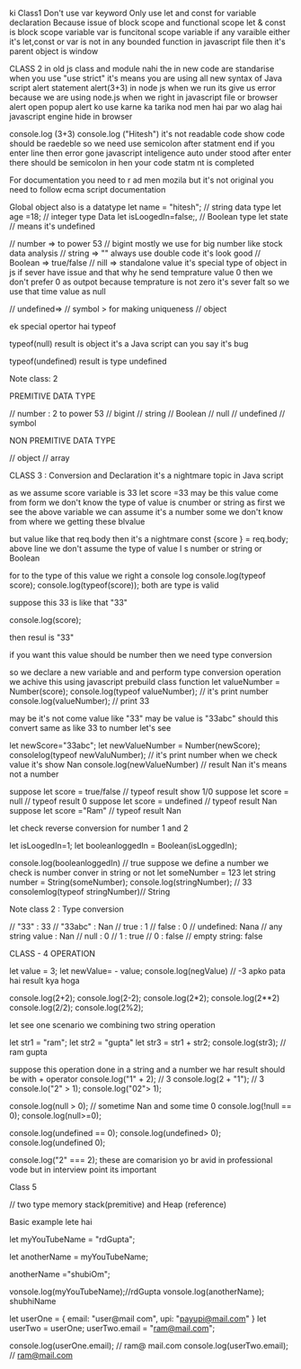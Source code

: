 ki
Class1
Don't use var keyword
Only use let and const for variable declaration
Because issue of block scope and functional scope
let & const is block scope variable 
var is funcitonal scope variable
if any varaible either it's let,const or var is not in any bounded function in javascript file then it's parent object is window



CLASS 2
in old js class and module nahi the 
in new code are standarise 
when you use "use strict" it's means you are using all new syntax of Java script 
alert statement  alert(3+3)
in node js when we run its give us error because we are using node.js 
when we right in javascript file or browser alert open popup 
alert ko use karne ka tarika nod men hai par wo alag hai 
javascript engine hide in browser

console.log (3+3) console.log ("Hitesh")
it's not readable code show code should be raedeble so we need use semicolon after statment end 
if you enter line then error gone javascript inteligence auto under stood after enter there should be semicolon in hen your code statm nt is completed 

For documentation you need to r ad men mozila  but it's not original you need to follow ecma script documentation

Global object also is a datatype 
let name = "hitesh"; // string data type
let age =18; // integer type Data
let isLoogedIn=false;, // Boolean type 
let state  // means it's undefined 

// number => to power 53
// bigint  mostly we use for big number like stock data analysis 
// string => "" always use double code it's look good 
// Boolean => true/false
// nill => standalone value  it's special type of object in js 
if sever have issue and that why he send temprature value 0 then we don't prefer 0 as outpot because temprature is not zero it's sever falt so we use that time value as null

// undefined=> 
// symbol > for making uniqueness 
// object 

ek special opertor hai typeof

typeof(null)
result is object it's a Java script can you say it's bug

typeof(undefined) result is type undefined 

Note class: 2

PREMITIVE DATA TYPE

// number : 2 to power 53
// bigint
// string
// Boolean
// null
// undefined 
// symbol

NON PREMITIVE DATA TYPE 

// object
// array


CLASS 3 : Conversion and Declaration  it's a nightmare topic in Java script 

as we assume score variable is 33
let score =33
may be this value come from form we don't know the type of value is cnumber or string as first we see the above variable we can assume it's a number some we don't know from where we getting these blvalue 

but value like that req.body then it's a nightmare 
const {score } = req.body;
above line we don't assume the type of value I s number or string or Boolean 

for to the type of this value we right a console log
console.log(typeof score);
console.log(typeof(score));
both are type is valid

suppose this 33 is like that "33"

console.log(score);

then resul is "33"

if you want this value should be number then we need type conversion 

so we declare a new variable and and perform type conversion operation we achive this using javascript prebuild class function 
let valueNumber = Number(score);
console.log(typeof valueNumber); // it's print number
console.log(valueNumber); // print 33

may be it's not come value like "33" may be value is "33abc" should this convert same as like 33 to number let's 
see 

let newScore="33abc";
let newValueNumber = Number(newScore);
consolelog(typeof newValuNumber); // it's print number 
when we check value it's show Nan
console.log(newValueNumber) // result Nan it's means not a number

suppose let score = true/false // typeof result show 1/0
suppose let score = null // typeof result 0
suppose let score = undefined // typeof result Nan
suppose let score ="Ram" // typeof result Nan

let check reverse conversion for number 1 and 2 

let isLoogedIn=1;
let booleanloggedIn = Boolean(isLoggedIn);

console.log(booleanloggedIn) // true 
 suppose we define a number we check is number conver in string or not 
let someNumber = 123
let string number = String(someNumber);
console.log(stringNumber); // 33
consolemlog(typeof stringNumber)// String


Note class 2 : Type conversion 

// "33" : 33 
// "33abc" : Nan
// true : 1
// false : 0
// undefined: Nana
// any string value : Nan
// null : 0
// 1 : true
// 0 : false
// empty string: false


CLASS - 4 OPERATION 

let value = 3;
let newValue= - value;
console.log(negValue) // -3
apko pata hai result kya hoga 

console.log(2+2);
console.log(2-2);
console.log(2*2);
console.log(2**2)
console.log(2/2);
console.log(2%2);


let see one scenario we combining two string operation 

let str1 = "ram";
let str2 = "gupta"
let str3 = str1 + str2;
console.log(str3); // ram gupta 


suppose this operation done in a string and a number we har result should be with + operator 
console.log("1" + 2); // 3 
console.log(2 + "1"); // 3
console.lo("2" > 1); 
console.log("02"> 1);

console.log(null > 0); // sometime Nan and some time 0 
console.log(!null == 0);
console.log(null>=0);


console.log(undefined  == 0);
console.log(undefined> 0);
console.log(undefined 0);


console.log("2" === 2);
these are comarision yo br avid in professional  vode but in interview  point its important 

Class 5

// two type memory stack(premitive) and Heap (reference)

Basic example lete hai

let myYouTubeName = "rdGupta";

let anotherName = myYouTubeName;

anotherName ="shubiOm";

vonsole.log(myYouTubeName);//rdGupta
vonsole.log(anotherName); shubhiName

let userOne = {
    email: "user@mail com",
    upi: "payupi@mail.com"
}
let userTwo = userOne;
userTwo.email = "ram@mail.com";

console.log(userOne.email); // ram@ mail.com
console.log(userTwo.email); // ram@mail.com











